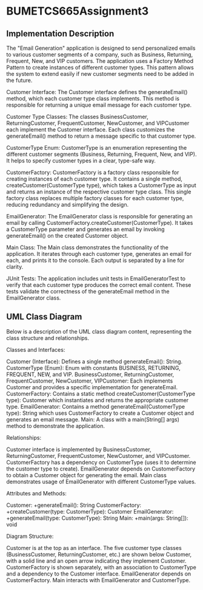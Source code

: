 # BUMETCS665Assignment3

## Implementation Description
The "Email Generation" application is designed to send personalized emails to various customer segments of a company, such as Business, Returning, Frequent, New, and VIP customers. The application uses a Factory Method Pattern to create instances of different customer types. This pattern allows the system to extend easily if new customer segments need to be added in the future.

Customer Interface: The Customer interface defines the generateEmail() method, which each customer type class implements. This method is responsible for returning a unique email message for each customer type.

Customer Type Classes: The classes BusinessCustomer, ReturningCustomer, FrequentCustomer, NewCustomer, and VIPCustomer each implement the Customer interface. Each class customizes the generateEmail() method to return a message specific to that customer type.

CustomerType Enum: CustomerType is an enumeration representing the different customer segments (Business, Returning, Frequent, New, and VIP). It helps to specify customer types in a clear, type-safe way.

CustomerFactory: CustomerFactory is a factory class responsible for creating instances of each customer type. It contains a single method, createCustomer(CustomerType type), which takes a CustomerType as input and returns an instance of the respective customer type class. This single factory class replaces multiple factory classes for each customer type, reducing redundancy and simplifying the design.

EmailGenerator: The EmailGenerator class is responsible for generating an email by calling CustomerFactory.createCustomer(CustomerType). It takes a CustomerType parameter and generates an email by invoking generateEmail() on the created Customer object.

Main Class: The Main class demonstrates the functionality of the application. It iterates through each customer type, generates an email for each, and prints it to the console. Each output is separated by a line for clarity.

JUnit Tests: The application includes unit tests in EmailGeneratorTest to verify that each customer type produces the correct email content. These tests validate the correctness of the generateEmail method in the EmailGenerator class.

## UML Class Diagram
Below is a description of the UML class diagram content, representing the class structure and relationships.

Classes and Interfaces:

Customer (Interface): Defines a single method generateEmail(): String.
CustomerType (Enum): Enum with constants BUSINESS, RETURNING, FREQUENT, NEW, and VIP.
BusinessCustomer, ReturningCustomer, FrequentCustomer, NewCustomer, VIPCustomer: Each implements Customer and provides a specific implementation for generateEmail.
CustomerFactory: Contains a static method createCustomer(CustomerType type): Customer which instantiates and returns the appropriate customer type.
EmailGenerator: Contains a method generateEmail(CustomerType type): String which uses CustomerFactory to create a Customer object and generates an email message.
Main: A class with a main(String[] args) method to demonstrate the application.

Relationships:

Customer interface is implemented by BusinessCustomer, ReturningCustomer, FrequentCustomer, NewCustomer, and VIPCustomer.
CustomerFactory has a dependency on CustomerType (uses it to determine the customer type to create).
EmailGenerator depends on CustomerFactory to obtain a Customer object for generating the email.
Main class demonstrates usage of EmailGenerator with different CustomerType values.

Attributes and Methods:

Customer: +generateEmail(): String
CustomerFactory: +createCustomer(type: CustomerType): Customer
EmailGenerator: +generateEmail(type: CustomerType): String
Main: +main(args: String[]): void

Diagram Structure:

Customer is at the top as an interface.
The five customer type classes (BusinessCustomer, ReturningCustomer, etc.) are shown below Customer, with a solid line and an open arrow indicating they implement Customer.
CustomerFactory is shown separately, with an association to CustomerType and a dependency to the Customer interface.
EmailGenerator depends on CustomerFactory.
Main interacts with EmailGenerator and CustomerType.
